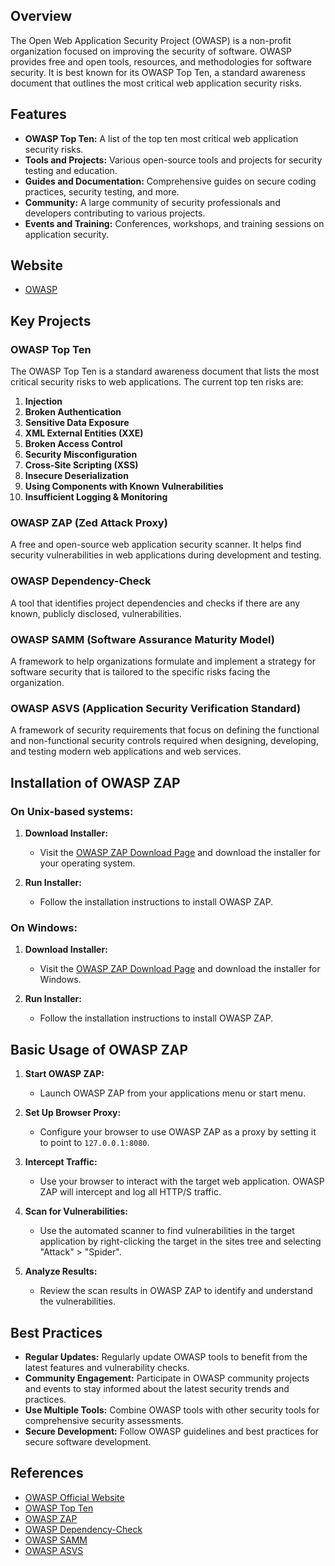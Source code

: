 ## Overview
The Open Web Application Security Project (OWASP) is a non-profit organization focused on improving the security of software. OWASP provides free and open tools, resources, and methodologies for software security. It is best known for its OWASP Top Ten, a standard awareness document that outlines the most critical web application security risks.

## Features
- **OWASP Top Ten:** A list of the top ten most critical web application security risks.
- **Tools and Projects:** Various open-source tools and projects for security testing and education.
- **Guides and Documentation:** Comprehensive guides on secure coding practices, security testing, and more.
- **Community:** A large community of security professionals and developers contributing to various projects.
- **Events and Training:** Conferences, workshops, and training sessions on application security.

## Website
- [OWASP](https://owasp.org/)

## Key Projects

### OWASP Top Ten
The OWASP Top Ten is a standard awareness document that lists the most critical security risks to web applications. The current top ten risks are:
1. **Injection**
2. **Broken Authentication**
3. **Sensitive Data Exposure**
4. **XML External Entities (XXE)**
5. **Broken Access Control**
6. **Security Misconfiguration**
7. **Cross-Site Scripting (XSS)**
8. **Insecure Deserialization**
9. **Using Components with Known Vulnerabilities**
10. **Insufficient Logging & Monitoring**

### OWASP ZAP (Zed Attack Proxy)
A free and open-source web application security scanner. It helps find security vulnerabilities in web applications during development and testing.

### OWASP Dependency-Check
A tool that identifies project dependencies and checks if there are any known, publicly disclosed, vulnerabilities.

### OWASP SAMM (Software Assurance Maturity Model)
A framework to help organizations formulate and implement a strategy for software security that is tailored to the specific risks facing the organization.

### OWASP ASVS (Application Security Verification Standard)
A framework of security requirements that focus on defining the functional and non-functional security controls required when designing, developing, and testing modern web applications and web services.

## Installation of OWASP ZAP

### On Unix-based systems:
1. **Download Installer:**
   - Visit the [OWASP ZAP Download Page](https://www.zaproxy.org/download/) and download the installer for your operating system.

2. **Run Installer:**
   - Follow the installation instructions to install OWASP ZAP.

### On Windows:
1. **Download Installer:**
   - Visit the [OWASP ZAP Download Page](https://www.zaproxy.org/download/) and download the installer for Windows.

2. **Run Installer:**
   - Follow the installation instructions to install OWASP ZAP.

## Basic Usage of OWASP ZAP
1. **Start OWASP ZAP:**
   - Launch OWASP ZAP from your applications menu or start menu.

2. **Set Up Browser Proxy:**
   - Configure your browser to use OWASP ZAP as a proxy by setting it to point to `127.0.0.1:8080`.

3. **Intercept Traffic:**
   - Use your browser to interact with the target web application. OWASP ZAP will intercept and log all HTTP/S traffic.

4. **Scan for Vulnerabilities:**
   - Use the automated scanner to find vulnerabilities in the target application by right-clicking the target in the sites tree and selecting "Attack" > "Spider".

5. **Analyze Results:**
   - Review the scan results in OWASP ZAP to identify and understand the vulnerabilities.

## Best Practices
- **Regular Updates:** Regularly update OWASP tools to benefit from the latest features and vulnerability checks.
- **Community Engagement:** Participate in OWASP community projects and events to stay informed about the latest security trends and practices.
- **Use Multiple Tools:** Combine OWASP tools with other security tools for comprehensive security assessments.
- **Secure Development:** Follow OWASP guidelines and best practices for secure software development.

## References
- [OWASP Official Website](https://owasp.org/)
- [OWASP Top Ten](https://owasp.org/www-project-top-ten/)
- [OWASP ZAP](https://www.zaproxy.org/)
- [OWASP Dependency-Check](https://owasp.org/www-project-dependency-check/)
- [OWASP SAMM](https://owasp.org/www-project-samm/)
- [OWASP ASVS](https://owasp.org/www-project-application-security-verification-standard/)
